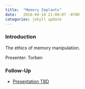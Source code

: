 ```yaml
---
title:  "Memory Implants"
date:   2016-04-18 21:00:07 -0700
categories: jekyll update
---
```


### Introduction

The ethics of memory manipulation.

Presenter: Torben

### Follow-Up

* [Presentation TBD](/assets/present/tbd.pdf) 

